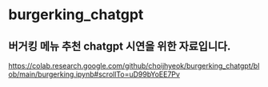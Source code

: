 # burgerking_chatgpt



## 버거킹 메뉴 추천 chatgpt 시연을 위한 자료입니다.

https://colab.research.google.com/github/choijhyeok/burgerking_chatgpt/blob/main/burgerking.ipynb#scrollTo=uD99bYoEE7Pv
